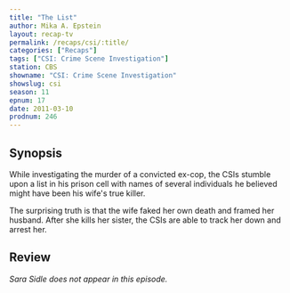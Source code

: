 ```yaml
---
title: "The List"
author: Mika A. Epstein
layout: recap-tv
permalink: /recaps/csi/:title/
categories: ["Recaps"]
tags: ["CSI: Crime Scene Investigation"]
station: CBS
showname: "CSI: Crime Scene Investigation"
showslug: csi
season: 11
epnum: 17  
date: 2011-03-10
prodnum: 246  
---
```


## Synopsis

While investigating the murder of a convicted ex-cop, the CSIs stumble upon a list in his prison cell with names of several individuals he believed might have been his wife's true killer.

The surprising truth is that the wife faked her own death and framed her husband. After she kills her sister, the CSIs are able to track her down and arrest her.

## Review

_Sara Sidle does not appear in this episode._


